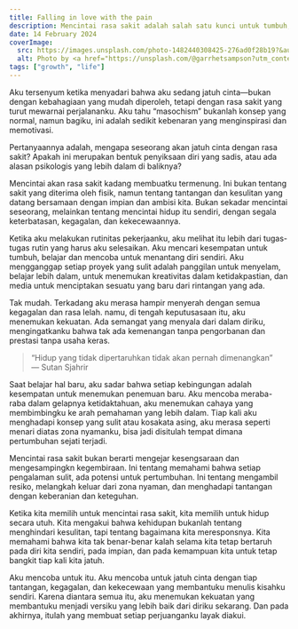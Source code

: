 ```yaml
---
title: Falling in love with the pain
description: Mencintai rasa sakit adalah salah satu kunci untuk tumbuh, karena sejatinya kita tak pernah benar-benar kalah selama kita berani bertaruh pada diri sendiri.
date: 14 February 2024
coverImage:
  src: https://images.unsplash.com/photo-1482440308425-276ad0f28b19?&auto=format&ixlib=rb-4.0.3&ixid=M3wxMjA3fDB8MHxwaG90by1wYWdlfHx8fGVufDB8fHx8fA%3D%3D
  alt: Photo by <a href="https://unsplash.com/@garrhetsampson?utm_content=creditCopyText&utm_medium=referral&utm_source=unsplash">Garrhet Sampson</a> on <a href="https://unsplash.com/photos/black-and-white-hustle-printed-ceramic-mug-on-table-CmF_5GYc6c0?utm_content=creditCopyText&utm_medium=referral&utm_source=unsplash">Unsplash</a>
tags: ["growth", "life"]
---
```


Aku tersenyum ketika menyadari bahwa aku sedang jatuh cinta—bukan dengan kebahagiaan yang mudah diperoleh, tetapi dengan rasa sakit yang turut mewarnai perjalananku. Aku tahu “masochism” bukanlah konsep yang normal, namun bagiku, ini adalah sedikit kebenaran yang menginspirasi dan memotivasi.

Pertanyaannya adalah, mengapa seseorang akan jatuh cinta dengan rasa sakit? Apakah ini merupakan bentuk penyiksaan diri yang sadis, atau ada alasan psikologis yang lebih dalam di baliknya?

Mencintai akan rasa sakit kadang membuatku termenung. Ini bukan tentang sakit yang diterima oleh fisik, namun tentang tantangan dan kesulitan yang datang bersamaan dengan impian dan ambisi kita. Bukan sekadar mencintai seseorang, melainkan tentang mencintai hidup itu sendiri, dengan segala keterbatasan, kegagalan, dan kekecewaannya.

Ketika aku melakukan rutinitas pekerjaanku, aku melihat itu lebih dari tugas-tugas rutin yang harus aku selesaikan. Aku mencari kesempatan untuk tumbuh, belajar dan mencoba untuk menantang diri sendiri. Aku mengganggap setiap proyek yang sulit adalah panggilan untuk menyelam, belajar lebih dalam, untuk menemukan kreativitas dalam ketidakpastian, dan media untuk menciptakan sesuatu yang baru dari rintangan yang ada.

Tak mudah. Terkadang aku merasa hampir menyerah dengan semua kegagalan dan rasa lelah. namu, di tengah keputusasaan itu, aku menemukan kekuatan. Ada semangat yang menyala dari dalam diriku, mengingatkanku bahwa tak ada kemenangan tanpa pengorbanan dan prestasi tanpa usaha keras.

> “Hidup yang tidak dipertaruhkan tidak akan pernah dimenangkan”
> ― Sutan Sjahrir

Saat belajar hal baru, aku sadar bahwa setiap kebingungan adalah kesempatan untuk menemukan penemuan baru. Aku mencoba meraba-raba dalam gelapnya ketidaktahuan, aku menemukan cahaya yang membimbingku ke arah pemahaman yang lebih dalam. Tiap kali aku menghadapi konsep yang sulit atau kosakata asing, aku merasa seperti menari diatas zona nyamanku, bisa jadi disitulah tempat dimana pertumbuhan sejati terjadi.

Mencintai rasa sakit bukan berarti mengejar kesengsaraan dan mengesampingkn kegembiraan. Ini tentang memahami bahwa setiap pengalaman sulit, ada potensi untuk pertumbuhan. Ini tentang mengambil resiko, melangkah keluar dari zona nyaman, dan menghadapi tantangan dengan keberanian dan keteguhan.

Ketika kita memilih untuk mencintai rasa sakit, kita memilih untuk hidup secara utuh. Kita mengakui bahwa kehidupan bukanlah tentang menghindari kesulitan, tapi tentang bagaimana kita meresponsnya. Kita memahami bahwa kita tak benar-benar kalah selama kita tetap bertaruh pada diri kita sendiri, pada impian, dan pada kemampuan kita untuk tetap bangkit tiap kali kita jatuh.

Aku mencoba untuk itu. Aku mencoba untuk jatuh cinta dengan tiap tantangan, kegagalan, dan kekecewaan yang membantuku menulis kisahku sendiri. Karena diantara semua itu, aku menemukan kekuatan yang membantuku menjadi versiku yang lebih baik dari diriku sekarang. Dan pada akhirnya, itulah yang membuat setiap perjuanganku layak diakui.
